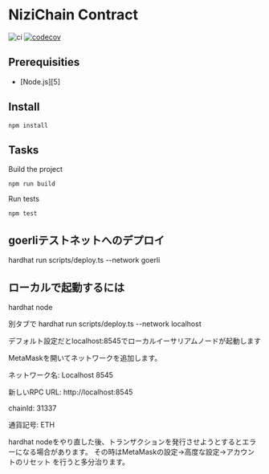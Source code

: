 # NiziChain Contract

![ci](https://github.com/shapeshed/hardhat-boilerplate/workflows/Continuous%20Integration/badge.svg?branch=master)
[![codecov](https://codecov.io/gh/shapeshed/hardhat-boilerplate/branch/master/graph/badge.svg?token=FVXeaaBA3d)](https://codecov.io/gh/shapeshed/hardhat-boilerplate)

## Prerequisities

- [Node.js][5]

## Install

    npm install

## Tasks

Build the project

    npm run build

Run tests

    npm test
    
## goerliテストネットへのデプロイ

hardhat run scripts/deploy.ts --network goerli

## ローカルで起動するには

hardhat node

別タブで hardhat run scripts/deploy.ts --network localhost

デフォルト設定だとlocalhost:8545でローカルイーサリアムノードが起動します

MetaMaskを開いてネットワークを追加します。

ネットワーク名: Localhost 8545

新しいRPC URL: http://localhost:8545

chainId: 31337

通貨記号: ETH

hardhat nodeをやり直した後、トランザクションを発行させようとするとエラーになる場合があります。
その時はMetaMaskの設定->高度な設定->アカウントのリセット を行うと多分治ります。
